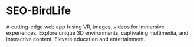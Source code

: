 # SEO-BirdLife
A cutting-edge web app fusing VR, images, videos for immersive experiences. Explore unique 3D environments, captivating multimedia, and interactive content. Elevate education and entertainment.
